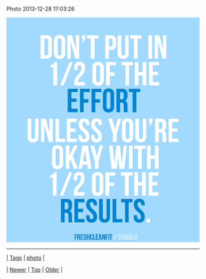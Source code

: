 <!--
title: Photo 2013-12-28 17
date: 2020-06-28T15:27:00.209Z
tags: photo
-->


Photo 2013-12-28 17:03:26

![](71424148416-0.jpg)

<!--BOTTOM-POST-NAVIGATION-->
---

| [Tags](tags.md) | [photo](tag-photo.md) |

| [Newer](71409310498.md) | [Top](index.md) | [Older](71512134925.md) |